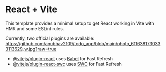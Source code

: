 # React + Vite

This template provides a minimal setup to get React working in Vite with HMR and some ESLint rules.

Currently, two official plugins are available:
https://github.com/anubhav2109/todo_app/blob/main/photo_6116381730333113629_w.jpg?raw=true

- [@vitejs/plugin-react](https://github.com/vitejs/vite-plugin-react/blob/main/packages/plugin-react/README.md) uses [Babel](https://babeljs.io/) for Fast Refresh
- [@vitejs/plugin-react-swc](https://github.com/vitejs/vite-plugin-react-swc) uses [SWC](https://swc.rs/) for Fast Refresh
